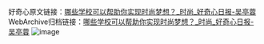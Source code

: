 好奇心原文链接：[哪些学校可以帮助你实现时尚梦想？_时尚_好奇心日报-吴亭蓉](https://www.qdaily.com/articles/4801.html)
WebArchive归档链接：[哪些学校可以帮助你实现时尚梦想？_时尚_好奇心日报-吴亭蓉](http://web.archive.org/web/20190623162722/https://www.qdaily.com/articles/4801.html)
![image](http://ww3.sinaimg.cn/large/007d5XDply1g3w5rce7ltj30u07jkkjl)